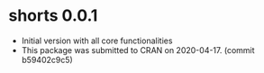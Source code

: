 # shorts 0.0.1

* Initial version with all core functionalities
* This package was submitted to CRAN on 2020-04-17. (commit b59402c9c5)  
